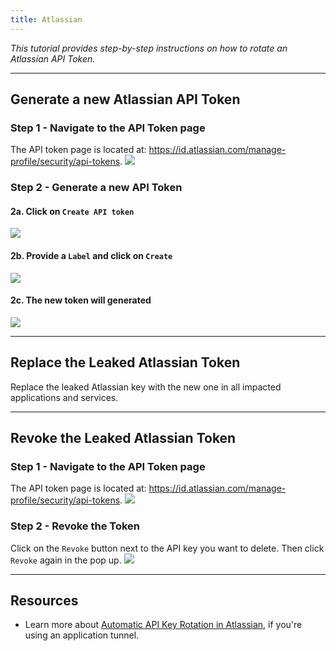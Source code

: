```yaml
---
title: Atlassian
---
```


*This tutorial provides step-by-step instructions on how to rotate an Atlassian API Token.*

---

## Generate a new Atlassian API Token 

### Step 1 - Navigate to the API Token page
The API token page is located at: https://id.atlassian.com/manage-profile/security/api-tokens.
![](/images/atlassian/1.png)

### Step 2 - Generate a new API Token
#### 2a. Click on `Create API token`
![](/images/atlassian/2.png)
#### 2b. Provide a `Label` and click on `Create`
![](/images/atlassian/3.png)
#### 2c. The new token will generated
![](/images/atlassian/4.png)

---

## Replace the Leaked Atlassian Token
Replace the leaked Atlassian key with the new one in all impacted applications and services.

---

## Revoke the Leaked Atlassian Token
### Step 1 - Navigate to the API Token page
The API token page is located at: https://id.atlassian.com/manage-profile/security/api-tokens.
![](/images/atlassian/1.png)

### Step 2 - Revoke the Token
Click on the `Revoke` button next to the API key you want to delete. Then click `Revoke` again in the pop up.
![](/images/atlassian/6.png)

---

## Resources
- Learn more about [Automatic API Key Rotation in Atlassian](https://support.atlassian.com/organization-administration/docs/set-up-automatic-key-rotation/), if you're using an application tunnel.
